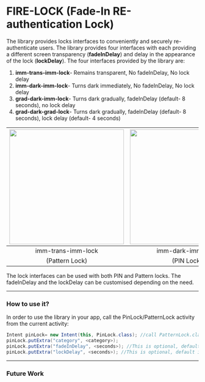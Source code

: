 # FIRE-LOCK (Fade-In RE-authentication Lock)

The library provides locks interfaces to conveniently and securely re-authenticate users. The library provides four interfaces with each providing a different screen transparency (**fadeInDelay**) and delay in the appearance of the lock (**lockDelay**). The four interfaces provided by the library are:

1. **imm-trans-imm-lock**- Remains transparent, No fadeInDelay, No lock delay
2. **imm-dark-imm-lock**- Turns dark immediately, No fadeInDelay, No lock delay
3. **grad-dark-imm-lock**- Turns dark gradually, fadeInDelay (default- 8 seconds), no lock delay
4. **grad-dark-grad-lock**- Turns dark gradually, fadeInDelay (default- 8 seconds), lock delay (default- 4 seconds)

<img src="https://github.com/lalitagarwal/Lock-Library/raw/master/images/Imm-Trans-PAT.gif" height="300px" />   |  <img src="https://github.com/lalitagarwal/Lock-Library/raw/master/images/Imm-Dark-PIN.gif" height="300px" /> | <img src="https://github.com/lalitagarwal/Lock-Library/raw/master/images/Grad-Dark-PIN.gif" height="300px" /> | <img src="https://github.com/lalitagarwal/Lock-Library/raw/master/images/Grad-Dark-Grad-Lock-PAT.gif" height="300px" />
:-------------------------:|:-------------------------:|:-------------------------:|:-------------------------:
imm-trans-imm-lock  |  imm-dark-imm-lock |  grad-dark-imm-lock |  grad-dark-grad-lock
(Pattern Lock)  |  (PIN Lock) |  (PIN Lock) |  (Pattern Lock)

The lock interfaces can be used with both PIN and Pattern locks. The fadeInDelay and the lockDelay can be customised depending on the need.

---

### How to use it?

In order to use the library in your app, call the PinLock/PatternLock activity  from the current activity:

```java
Intent pinLock= new Intent(this, PinLock.class); //call PatternLock.class to use the Pattern Lock
pinLock.putExtra("category", <category>);
pinLock.putExtra("fadeInDelay", <seconds>); //This is optional, default is 8 sec
pinLock.putExtra("lockDelay", <seconds>); //This is optional, default is 4 sec
```
---

### Future Work
